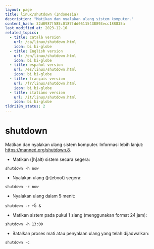 ```yaml
---
layout: page
title: linux/shutdown (Indonesia)
description: "Matikan dan nyalakan ulang sistem komputer."
content_hash: 32d0987f585c0187fdd05115438893ecc188835a
last_modified_at: 2023-12-16
related_topics:
  - title: català version
    url: /ca/linux/shutdown.html
    icon: bi bi-globe
  - title: English version
    url: /en/linux/shutdown.html
    icon: bi bi-globe
  - title: español version
    url: /es/linux/shutdown.html
    icon: bi bi-globe
  - title: français version
    url: /fr/linux/shutdown.html
    icon: bi bi-globe
  - title: italiano version
    url: /it/linux/shutdown.html
    icon: bi bi-globe
tldri18n_status: 2
---
```

# shutdown

Matikan dan nyalakan ulang sistem komputer.
Informasi lebih lanjut: <https://manned.org/shutdown.8>.

- Matikan ([h]alt) sistem secara segera:

`shutdown -h now`

- Nyalakan ulang ([r]eboot) segera:

`shutdown -r now`

- Nyalakan ulang dalam 5 menit:

`shutdown -r +`<span class="tldr-var badge badge-pill bg-dark-lm bg-white-dm text-white-lm text-dark-dm font-weight-bold">5</span>` &`

- Matikan sistem pada pukul 1 siang (menggunakan format 24 jam):

`shutdown -h 13:00`

- Batalkan proses mati atau penyalaan ulang yang telah dijadwalkan:

`shutdown -c`
